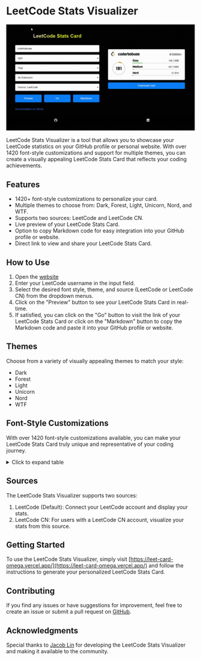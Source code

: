 # LeetCode Stats Visualizer

![Image](demo.gif)

LeetCode Stats Visualizer is a tool that allows you to showcase your LeetCode statistics on your GitHub profile or personal website. With over 1420 font-style customizations and support for multiple themes, you can create a visually appealing LeetCode Stats Card that reflects your coding achievements.

## Features

- 1420+ font-style customizations to personalize your card.
- Multiple themes to choose from: Dark, Forest, Light, Unicorn, Nord, and WTF.
- Supports two sources: LeetCode and LeetCode CN.
- Live preview of your LeetCode Stats Card.
- Option to copy Markdown code for easy integration into your GitHub profile or website.
- Direct link to view and share your LeetCode Stats Card.

## How to Use

1. Open the [website](https://leet-card-omega.vercel.app/)
2. Enter your LeetCode username in the input field.
3. Select the desired font style, theme, and source (LeetCode or LeetCode CN) from the dropdown menus.
4. Click on the "Preview" button to see your LeetCode Stats Card in real-time.
5. If satisfied, you can click on the "Go" button to visit the link of your LeetCode Stats Card or click on the "Markdown" button to copy the Markdown code and paste it into your GitHub profile or website.

## Themes

Choose from a variety of visually appealing themes to match your style:

- Dark
- Forest
- Light
- Unicorn
- Nord
- WTF

## Font-Style Customizations

With over 1420 font-style customizations available, you can make your LeetCode Stats Card truly unique and representative of your coding journey.

<details>
  <summary>Click to expand table</summary>

<table>
  <tr>
    <td>ABeeZee</td>
    <td>Hanalei</td>
    <td>Noto Sans Wancho</td>
  </tr>
  <tr>
    <td>Abel</td>
    <td>Hanalei Fill</td>
    <td>Noto Sans Warang Citi</td>
  </tr>
  <tr>
    <td>Abhaya Libre</td>
    <td>Handlee</td>
    <td>Noto Sans Yi</td>
  </tr>
  <tr>
    <td>Abril Fatface</td>
    <td>Hanuman</td>
    <td>Noto Sans Zanabazar Square</td>
  </tr>
  <tr>
    <td>Aclonica</td>
    <td>Happy Monkey</td>
    <td>Noto Serif</td>
  </tr>
  <tr>
    <td>Acme</td>
    <td>Harmattan</td>
    <td>Noto Serif Ahom</td>
  </tr>
  <tr>
    <td>Actor</td>
    <td>Headland One</td>
    <td>Noto Serif Armenian</td>
  </tr>
  <tr>
    <td>Adamina</td>
    <td>Heebo</td>
    <td>Noto Serif Balinese</td>
  </tr>
  <tr>
    <td>Advent Pro</td>
    <td>Henny Penny</td>
    <td>Noto Serif Bengali</td>
  </tr>
  <tr>
    <td>Aguafina Script</td>
    <td>Hepta Slab</td>
    <td>Noto Serif Devanagari</td>
  </tr>
  <tr>
    <td>Akaya Kanadaka</td>
    <td>Herr Von Muellerhoff</td>
    <td>Noto Serif Display</td>
  </tr>
  <tr>
    <td>Akaya Telivigala</td>
    <td>Hi Melody</td>
    <td>Noto Serif Dogra</td>
  </tr>
  <tr>
    <td>Akronim</td>
    <td>Hina Mincho</td>
    <td>Noto Serif Ethiopic</td>
  </tr>
  <tr>
    <td>Akshar</td>
    <td>Hind</td>
    <td>Noto Serif Georgian</td>
  </tr>
  <tr>
    <td>Aladin</td>
    <td>Hind Guntur</td>
    <td>Noto Serif Grantha</td>
  </tr>
  <tr>
    <td>Alata</td>
    <td>Hind Madurai</td>
    <td>Noto Serif Gujarati</td>
  </tr>
  <tr>
    <td>Alatsi</td>
    <td>Hind Siliguri</td>
    <td>Noto Serif Gurmukhi</td>
  </tr>
  <tr>
    <td>Aldrich</td>
    <td>Hind Vadodara</td>
    <td>Noto Serif Hebrew</td>
  </tr>
  <tr>
    <td>Alef</td>
    <td>Holtwood One SC</td>
    <td>Noto Serif JP</td>
  </tr>
  <tr>
    <td>Alegreya</td>
    <td>Homemade Apple</td>
    <td>Noto Serif KR</td>
  </tr>
  <tr>
    <td>Alegreya SC</td>
    <td>Homenaje</td>
    <td>Noto Serif Kannada</td>
  </tr>
  <tr>
    <td>Alegreya Sans</td>
    <td>Hubballi</td>
    <td>Noto Serif Khmer</td>
  </tr>
  <tr>
    <td>Alegreya Sans SC</td>
    <td>Hurricane</td>
    <td>Noto Serif Lao</td>
  </tr>
  <tr>
    <td>Aleo</td>
    <td>IBM Plex Mono</td>
    <td>Noto Serif Malayalam</td>
  </tr>
  <tr>
    <td>Alex Brush</td>
    <td>IBM Plex Sans</td>
    <td>Noto Serif Myanmar</td>
  </tr>
  <tr>
    <td>Alfa Slab One</td>
    <td>IBM Plex Sans Arabic</td>
    <td>Noto Serif Nyiakeng Puachue Hmong</td>
  </tr>
  <tr>
    <td>Alice</td>
    <td>IBM Plex Sans Condensed</td>
    <td>Noto Serif SC</td>
  </tr>
  <tr>
    <td>Alike</td>
    <td>IBM Plex Sans Devanagari</td>
    <td>Noto Serif Sinhala</td>
  </tr>
  <tr>
    <td>Alike Angular</td>
    <td>IBM Plex Sans Hebrew</td>
    <td>Noto Serif TC</td>
  </tr>
  <tr>
    <td>Allan</td>
    <td>IBM Plex Sans KR</td>
    <td>Noto Serif Tamil</td>
  </tr>
  <tr>
    <td>Allerta</td>
    <td>IBM Plex Sans Thai</td>
    <td>Noto Serif Tangut</td>
  </tr>
  <tr>
    <td>Allerta Stencil</td>
    <td>IBM Plex Sans Thai Looped</td>
    <td>Noto Serif Telugu</td>
  </tr>
  <tr>
    <td>Allison</td>
    <td>IBM Plex Serif</td>
    <td>Noto Serif Thai</td>
  </tr>
  <tr>
    <td>Allura</td>
    <td>IM Fell DW Pica</td>
    <td>Noto Serif Tibetan</td>
  </tr>
  <tr>
    <td>Almarai</td>
    <td>IM Fell DW Pica SC</td>
    <td>Noto Serif Yezidi</td>
  </tr>
  <tr>
    <td>Almendra</td>
    <td>IM Fell Double Pica</td>
    <td>Noto Traditional Nushu</td>
  </tr>
  <tr>
    <td>Almendra Display</td>
    <td>IM Fell Double Pica SC</td>
    <td>Nova Cut</td>
  </tr>
  <tr>
    <td>Almendra SC</td>
    <td>IM Fell English</td>
    <td>Nova Flat</td>
  </tr>
  <tr>
    <td>Alumni Sans</td>
    <td>IM Fell English SC</td>
    <td>Nova Mono</td>
  </tr>
  <tr>
    <td>Alumni Sans Inline One</td>
    <td>IM Fell French Canon</td>
    <td>Nova Oval</td>
  </tr>
  <tr>
    <td>Amarante</td>
    <td>IM Fell French Canon SC</td>
    <td>Nova Round</td>
  </tr>
  <tr>
    <td>Amaranth</td>
    <td>IM Fell Great Primer</td>
    <td>Nova Script</td>
  </tr>
  <tr>
    <td>Amatic SC</td>
    <td>IM Fell Great Primer SC</td>
    <td>Nova Slim</td>
  </tr>
  <tr>
    <td>Amethysta</td>
    <td>Ibarra Real Nova</td>
    <td>Nova Square</td>
  </tr>
  <tr>
    <td>Amiko</td>
    <td>Iceberg</td>
    <td>Numans</td>
  </tr>
  <tr>
    <td>Amiri</td>
    <td>Iceland</td>
    <td>Nunito</td>
  </tr>
  <tr>
    <td>Amita</td>
    <td>Imbue</td>
    <td>Nunito Sans</td>
  </tr>
  <tr>
    <td>Anaheim</td>
    <td>Imperial Script</td>
    <td>Odibee Sans</td>
  </tr>
  <tr>
    <td>Andada Pro</td>
    <td>Imprima</td>
    <td>Odor Mean Chey</td>
  </tr>
  <tr>
    <td>Andika</td>
    <td>Inconsolata</td>
    <td>Offside</td>
  </tr>
  <tr>
    <td>Andika New Basic</td>
    <td>Inder</td>
    <td>Oi</td>
  </tr>
  <tr>
    <td>Anek Bangla</td>
    <td>Indie Flower</td>
    <td>Old Standard TT</td>
  </tr>
  <tr>
    <td>Anek Devanagari</td>
    <td>Ingrid Darling</td>
    <td>Oldenburg</td>
  </tr>
  <tr>
    <td>Anek Gujarati</td>
    <td>Inika</td>
    <td>Ole</td>
  </tr>
  <tr>
    <td>Anek Gurmukhi</td>
    <td>Inknut Antiqua</td>
    <td>Oleo Script</td>
  </tr>
  <tr>
    <td>Anek Kannada</td>
    <td>Inria Sans</td>
    <td>Oleo Script Swash Caps</td>
  </tr>
  <tr>
    <td>Anek Latin</td>
    <td>Inria Serif</td>
    <td>Oooh Baby</td>
  </tr>
  <tr>
    <td>Anek Malayalam</td>
    <td>Inspiration</td>
    <td>Open Sans</td>
  </tr>
  <tr>
    <td>Anek Odia</td>
    <td>Inter</td>
    <td>Oranienbaum</td>
  </tr>
  <tr>
    <td>Anek Tamil</td>
    <td>Irish Grover</td>
    <td>Orbitron</td>
  </tr>
  <tr>
    <td>Anek Telugu</td>
    <td>Island Moments</td>
    <td>Oregano</td>
  </tr>
  <tr>
    <td>Angkor</td>
    <td>Istok Web</td>
    <td>Orelega One</td>
  </tr>
  <tr>
    <td>Annie Use Your Telescope</td>
    <td>Italiana</td>
    <td>Orienta</td>
  </tr>
  <tr>
    <td>Anonymous Pro</td>
    <td>Italianno</td>
    <td>Original Surfer</td>
  </tr>
  <tr>
    <td>Antic</td>
    <td>Itim</td>
    <td>Oswald</td>
  </tr>
  <tr>
    <td>Antic Didone</td>
    <td>Jacques Francois</td>
    <td>Otomanopee One</td>
  </tr>
  <tr>
    <td>Antic Slab</td>
    <td>Jacques Francois Shadow</td>
    <td>Outfit</td>
  </tr>
  <tr>
    <td>Anton</td>
    <td>Jaldi</td>
    <td>Over the Rainbow</td>
  </tr>
  <tr>
    <td>Antonio</td>
    <td>JetBrains Mono</td>
    <td>Overlock</td>
  </tr>
  <tr>
    <td>Anybody</td>
    <td>Jim Nightshade</td>
    <td>Overlock SC</td>
  </tr>
  <tr>
    <td>Arapey</td>
    <td>Jockey One</td>
    <td>Overpass</td>
  </tr>
  <tr>
    <td>Arbutus</td>
    <td>Jolly Lodger</td>
    <td>Overpass Mono</td>
  </tr>
  <tr>
    <td>Arbutus Slab</td>
    <td>Jomhuria</td>
    <td>Ovo</td>
  </tr>
  <tr>
    <td>Architects Daughter</td>
    <td>Jomolhari</td>
    <td>Oxanium</td>
  </tr>
  <tr>
    <td>Archivo</td>
    <td>Josefin Sans</td>
    <td>Oxygen</td>
  </tr>
  <tr>
    <td>Archivo Black</td>
    <td>Josefin Slab</td>
    <td>Oxygen Mono</td>
  </tr>
  <tr>
    <td>Archivo Narrow</td>
    <td>Jost</td>
    <td>PT Mono</td>
  </tr>
  <tr>
    <td>Are You Serious</td>
    <td>Joti One</td>
    <td>PT Sans</td>
  </tr>
  <tr>
    <td>Aref Ruqaa</td>
    <td>Jua</td>
    <td>PT Sans Caption</td>
  </tr>
  <tr>
    <td>Arima Madurai</td>
    <td>Judson</td>
    <td>PT Sans Narrow</td>
  </tr>
  <tr>
    <td>Arimo</td>
    <td>Julee</td>
    <td>PT Serif</td>
  </tr>
  <tr>
    <td>Arizonia</td>
    <td>Julius Sans One</td>
    <td>PT Serif Caption</td>
  </tr>
  <tr>
    <td>Armata</td>
    <td>Junge</td>
    <td>Pacifico</td>
  </tr>
  <tr>
    <td>Arsenal</td>
    <td>Jura</td>
    <td>Padauk</td>
  </tr>
  <tr>
    <td>Artifika</td>
    <td>Just Another Hand</td>
    <td>Palanquin</td>
  </tr>
  <tr>
    <td>Arvo</td>
    <td>Just Me Again Down Here</td>
    <td>Palanquin Dark</td>
  </tr>
  <tr>
    <td>Arya</td>
    <td>K2D</td>
    <td>Palette Mosaic</td>
  </tr>
  <tr>
    <td>Asap</td>
    <td>Kadwa</td>
    <td>Pangolin</td>
  </tr>
  <tr>
    <td>Asap Condensed</td>
    <td>Kaisei Decol</td>
    <td>Paprika</td>
  </tr>
  <tr>
    <td>Asar</td>
    <td>Kaisei HarunoUmi</td>
    <td>Parisienne</td>
  </tr>
  <tr>
    <td>Asset</td>
    <td>Kaisei Opti</td>
    <td>Passero One</td>
  </tr>
  <tr>
    <td>Assistant</td>
    <td>Kaisei Tokumin</td>
    <td>Passion One</td>
  </tr>
  <tr>
    <td>Astloch</td>
    <td>Kalam</td>
    <td>Passions Conflict</td>
  </tr>
  <tr>
    <td>Asul</td>
    <td>Kameron</td>
    <td>Pathway Gothic One</td>
  </tr>
  <tr>
    <td>Athiti</td>
    <td>Kanit</td>
    <td>Patrick Hand</td>
  </tr>
  <tr>
    <td>Atkinson Hyperlegible</td>
    <td>Kantumruy</td>
    <td>Patrick Hand SC</td>
  </tr>
  <tr>
    <td>Atma</td>
    <td>Karantina</td>
    <td>Pattaya</td>
  </tr>
  <tr>
    <td>Atomic Age</td>
    <td>Karla</td>
    <td>Patua One</td>
  </tr>
  <tr>
    <td>Aubrey</td>
    <td>Karma</td>
    <td>Pavanam</td>
  </tr>
  <tr>
    <td>Audiowide</td>
    <td>Katibeh</td>
    <td>Paytone One</td>
  </tr>
  <tr>
    <td>Autour One</td>
    <td>Kaushan Script</td>
    <td>Peddana</td>
  </tr>
  <tr>
    <td>Average</td>
    <td>Kavivanar</td>
    <td>Peralta</td>
  </tr>
  <tr>
    <td>Average Sans</td>
    <td>Kavoon</td>
    <td>Permanent Marker</td>
  </tr>
  <tr>
    <td>Averia Gruesa Libre</td>
    <td>Kdam Thmor</td>
    <td>Petemoss</td>
  </tr>
  <tr>
    <td>Averia Libre</td>
    <td>Keania One</td>
    <td>Petit Formal Script</td>
  </tr>
  <tr>
    <td>Averia Sans Libre</td>
    <td>Kelly Slab</td>
    <td>Petrona</td>
  </tr>
  <tr>
    <td>Averia Serif Libre</td>
    <td>Kenia</td>
    <td>Philosopher</td>
  </tr>
  <tr>
    <td>Azeret Mono</td>
    <td>Khand</td>
    <td>Piazzolla</td>
  </tr>
  <tr>
    <td>B612</td>
    <td>Khmer</td>
    <td>Piedra</td>
  </tr>
  <tr>
    <td>B612 Mono</td>
    <td>Khula</td>
    <td>Pinyon Script</td>
  </tr>
  <tr>
    <td>BIZ UDGothic</td>
    <td>Kings</td>
    <td>Pirata One</td>
  </tr>
  <tr>
    <td>BIZ UDMincho</td>
    <td>Kirang Haerang</td>
    <td>Plaster</td>
  </tr>
  <tr>
    <td>BIZ UDPGothic</td>
    <td>Kite One</td>
    <td>Play</td>
  </tr>
  <tr>
    <td>BIZ UDPMincho</td>
    <td>Kiwi Maru</td>
    <td>Playball</td>
  </tr>
  <tr>
    <td>Babylonica</td>
    <td>Klee One</td>
    <td>Playfair Display</td>
  </tr>
  <tr>
    <td>Bad Script</td>
    <td>Knewave</td>
    <td>Playfair Display SC</td>
  </tr>
  <tr>
    <td>Bahiana</td>
    <td>KoHo</td>
    <td>Plus Jakarta Sans</td>
  </tr>
  <tr>
    <td>Bahianita</td>
    <td>Kodchasan</td>
    <td>Podkova</td>
  </tr>
  <tr>
    <td>Bai Jamjuree</td>
    <td>Koh Santepheap</td>
    <td>Poiret One</td>
  </tr>
  <tr>
    <td>Bakbak One</td>
    <td>Kolker Brush</td>
    <td>Poller One</td>
  </tr>
  <tr>
    <td>Ballet</td>
    <td>Kosugi</td>
    <td>Poly</td>
  </tr>
  <tr>
    <td>Baloo 2</td>
    <td>Kosugi Maru</td>
    <td>Pompiere</td>
  </tr>
  <tr>
    <td>Baloo Bhai 2</td>
    <td>Kotta One</td>
    <td>Pontano Sans</td>
  </tr>
  <tr>
    <td>Baloo Bhaijaan 2</td>
    <td>Koulen</td>
    <td>Poor Story</td>
  </tr>
  <tr>
    <td>Baloo Bhaina 2</td>
    <td>Kranky</td>
    <td>Poppins</td>
  </tr>
  <tr>
    <td>Baloo Chettan 2</td>
    <td>Kreon</td>
    <td>Port Lligat Sans</td>
  </tr>
  <tr>
    <td>Baloo Da 2</td>
    <td>Kristi</td>
    <td>Port Lligat Slab</td>
  </tr>
  <tr>
    <td>Baloo Paaji 2</td>
    <td>Krona One</td>
    <td>Potta One</td>
  </tr>
  <tr>
    <td>Baloo Tamma 2</td>
    <td>Krub</td>
    <td>Pragati Narrow</td>
  </tr>
  <tr>
    <td>Baloo Tammudu 2</td>
    <td>Kufam</td>
    <td>Praise</td>
  </tr>
  <tr>
    <td>Baloo Thambi 2</td>
    <td>Kulim Park</td>
    <td>Prata</td>
  </tr>
  <tr>
    <td>Balsamiq Sans</td>
    <td>Kumar One</td>
    <td>Preahvihear</td>
  </tr>
  <tr>
    <td>Balthazar</td>
    <td>Kumar One Outline</td>
    <td>Press Start 2P</td>
  </tr>
  <tr>
    <td>Bangers</td>
    <td>Kumbh Sans</td>
    <td>Pridi</td>
  </tr>
  <tr>
    <td>Barlow</td>
    <td>Kurale</td>
    <td>Princess Sofia</td>
  </tr>
  <tr>
    <td>Barlow Condensed</td>
    <td>La Belle Aurore</td>
    <td>Prociono</td>
  </tr>
  <tr>
    <td>Barlow Semi Condensed</td>
    <td>Lacquer</td>
    <td>Prompt</td>
  </tr>
  <tr>
    <td>Barriecito</td>
    <td>Laila</td>
    <td>Prosto One</td>
  </tr>
  <tr>
    <td>Barrio</td>
    <td>Lakki Reddy</td>
    <td>Proza Libre</td>
  </tr>
  <tr>
    <td>Basic</td>
    <td>Lalezar</td>
    <td>Public Sans</td>
  </tr>
  <tr>
    <td>Baskervville</td>
    <td>Lancelot</td>
    <td>Puppies Play</td>
  </tr>
  <tr>
    <td>Battambang</td>
    <td>Langar</td>
    <td>Puritan</td>
  </tr>
  <tr>
    <td>Baumans</td>
    <td>Lateef</td>
    <td>Purple Purse</td>
  </tr>
  <tr>
    <td>Bayon</td>
    <td>Lato</td>
    <td>Qahiri</td>
  </tr>
  <tr>
    <td>Be Vietnam Pro</td>
    <td>Lavishly Yours</td>
    <td>Quando</td>
  </tr>
  <tr>
    <td>Beau Rivage</td>
    <td>League Gothic</td>
    <td>Quantico</td>
  </tr>
  <tr>
    <td>Bebas Neue</td>
    <td>League Script</td>
    <td>Quattrocento</td>
  </tr>
  <tr>
    <td>Belgrano</td>
    <td>League Spartan</td>
    <td>Quattrocento Sans</td>
  </tr>
  <tr>
    <td>Bellefair</td>
    <td>Leckerli One</td>
    <td>Questrial</td>
  </tr>
  <tr>
    <td>Belleza</td>
    <td>Ledger</td>
    <td>Quicksand</td>
  </tr>
  <tr>
    <td>Bellota</td>
    <td>Lekton</td>
    <td>Quintessential</td>
  </tr>
  <tr>
    <td>Bellota Text</td>
    <td>Lemon</td>
    <td>Qwigley</td>
  </tr>
  <tr>
    <td>BenchNine</td>
    <td>Lemonada</td>
    <td>Qwitcher Grypen</td>
  </tr>
  <tr>
    <td>Benne</td>
    <td>Lexend</td>
    <td>Racing Sans One</td>
  </tr>
  <tr>
    <td>Bentham</td>
    <td>Lexend Deca</td>
    <td>Radio Canada</td>
  </tr>
  <tr>
    <td>Berkshire Swash</td>
    <td>Lexend Exa</td>
    <td>Radley</td>
  </tr>
  <tr>
    <td>Besley</td>
    <td>Lexend Giga</td>
    <td>Rajdhani</td>
  </tr>
  <tr>
    <td>Beth Ellen</td>
    <td>Lexend Mega</td>
    <td>Rakkas</td>
  </tr>
  <tr>
    <td>Bevan</td>
    <td>Lexend Peta</td>
    <td>Raleway</td>
  </tr>
  <tr>
    <td>BhuTuka Expanded One</td>
    <td>Lexend Tera</td>
    <td>Raleway Dots</td>
  </tr>
  <tr>
    <td>Big Shoulders Display</td>
    <td>Lexend Zetta</td>
    <td>Ramabhadra</td>
  </tr>
  <tr>
    <td>Big Shoulders Inline Display</td>
    <td>Libre Barcode 128</td>
    <td>Ramaraja</td>
  </tr>
  <tr>
    <td>Big Shoulders Inline Text</td>
    <td>Libre Barcode 128 Text</td>
    <td>Rambla</td>
  </tr>
  <tr>
    <td>Big Shoulders Stencil Display</td>
    <td>Libre Barcode 39</td>
    <td>Rammetto One</td>
  </tr>
  <tr>
    <td>Big Shoulders Stencil Text</td>
    <td>Libre Barcode 39 Extended</td>
    <td>Rampart One</td>
  </tr>
  <tr>
    <td>Big Shoulders Text</td>
    <td>Libre Barcode 39 Extended Text</td>
    <td>Ranchers</td>
  </tr>
  <tr>
    <td>Bigelow Rules</td>
    <td>Libre Barcode 39 Text</td>
    <td>Rancho</td>
  </tr>
  <tr>
    <td>Bigshot One</td>
    <td>Libre Barcode EAN13 Text</td>
    <td>Ranga</td>
  </tr>
  <tr>
    <td>Bilbo</td>
    <td>Libre Baskerville</td>
    <td>Rasa</td>
  </tr>
  <tr>
    <td>Bilbo Swash Caps</td>
    <td>Libre Bodoni</td>
    <td>Rationale</td>
  </tr>
  <tr>
    <td>BioRhyme</td>
    <td>Libre Caslon Display</td>
    <td>Ravi Prakash</td>
  </tr>
  <tr>
    <td>BioRhyme Expanded</td>
    <td>Libre Caslon Text</td>
    <td>Readex Pro</td>
  </tr>
  <tr>
    <td>Birthstone</td>
    <td>Libre Franklin</td>
    <td>Recursive</td>
  </tr>
  <tr>
    <td>Birthstone Bounce</td>
    <td>Licorice</td>
    <td>Red Hat Display</td>
  </tr>
  <tr>
    <td>Biryani</td>
    <td>Life Savers</td>
    <td>Red Hat Mono</td>
  </tr>
  <tr>
    <td>Bitter</td>
    <td>Lilita One</td>
    <td>Red Hat Text</td>
  </tr>
  <tr>
    <td>Black And White Picture</td>
    <td>Lily Script One</td>
    <td>Red Rose</td>
  </tr>
  <tr>
    <td>Black Han Sans</td>
    <td>Limelight</td>
    <td>Redacted</td>
  </tr>
  <tr>
    <td>Black Ops One</td>
    <td>Linden Hill</td>
    <td>Redacted Script</td>
  </tr>
  <tr>
    <td>Blaka</td>
    <td>Literata</td>
    <td>Redressed</td>
  </tr>
  <tr>
    <td>Blaka Hollow</td>
    <td>Liu Jian Mao Cao</td>
    <td>Reem Kufi</td>
  </tr>
  <tr>
    <td>Blinker</td>
    <td>Livvic</td>
    <td>Reenie Beanie</td>
  </tr>
  <tr>
    <td>Bodoni Moda</td>
    <td>Lobster</td>
    <td>Reggae One</td>
  </tr>
  <tr>
    <td>Bokor</td>
    <td>Lobster Two</td>
    <td>Revalia</td>
  </tr>
  <tr>
    <td>Bona Nova</td>
    <td>Londrina Outline</td>
    <td>Rhodium Libre</td>
  </tr>
  <tr>
    <td>Bonbon</td>
    <td>Londrina Shadow</td>
    <td>Ribeye</td>
  </tr>
  <tr>
    <td>Bonheur Royale</td>
    <td>Londrina Sketch</td>
    <td>Ribeye Marrow</td>
  </tr>
  <tr>
    <td>Boogaloo</td>
    <td>Londrina Solid</td>
    <td>Righteous</td>
  </tr>
  <tr>
    <td>Bowlby One</td>
    <td>Long Cang</td>
    <td>Risque</td>
  </tr>
  <tr>
    <td>Bowlby One SC</td>
    <td>Lora</td>
    <td>Road Rage</td>
  </tr>
  <tr>
    <td>Brawler</td>
    <td>Love Light</td>
    <td>Roboto</td>
  </tr>
  <tr>
    <td>Bree Serif</td>
    <td>Love Ya Like A Sister</td>
    <td>Roboto Condensed</td>
  </tr>
  <tr>
    <td>Brygada 1918</td>
    <td>Loved by the King</td>
    <td>Roboto Flex</td>
  </tr>
  <tr>
    <td>Bubblegum Sans</td>
    <td>Lovers Quarrel</td>
    <td>Roboto Mono</td>
  </tr>
  <tr>
    <td>Bubbler One</td>
    <td>Luckiest Guy</td>
    <td>Roboto Serif</td>
  </tr>
  <tr>
    <td>Buda</td>
    <td>Lusitana</td>
    <td>Roboto Slab</td>
  </tr>
  <tr>
    <td>Buenard</td>
    <td>Lustria</td>
    <td>Rochester</td>
  </tr>
  <tr>
    <td>Bungee</td>
    <td>Luxurious Roman</td>
    <td>Rock 3D</td>
  </tr>
  <tr>
    <td>Bungee Hairline</td>
    <td>Luxurious Script</td>
    <td>Rock Salt</td>
  </tr>
  <tr>
    <td>Bungee Inline</td>
    <td>M PLUS 1</td>
    <td>RocknRoll One</td>
  </tr>
  <tr>
    <td>Bungee Outline</td>
    <td>M PLUS 1 Code</td>
    <td>Rokkitt</td>
  </tr>
  <tr>
    <td>Bungee Shade</td>
    <td>M PLUS 1p</td>
    <td>Romanesco</td>
  </tr>
  <tr>
    <td>Butcherman</td>
    <td>M PLUS 2</td>
    <td>Ropa Sans</td>
  </tr>
  <tr>
    <td>Butterfly Kids</td>
    <td>M PLUS Code Latin</td>
    <td>Rosario</td>
  </tr>
  <tr>
    <td>Cabin</td>
    <td>M PLUS Rounded 1c</td>
    <td>Rosarivo</td>
  </tr>
  <tr>
    <td>Cabin Condensed</td>
    <td>Ma Shan Zheng</td>
    <td>Rouge Script</td>
  </tr>
  <tr>
    <td>Cabin Sketch</td>
    <td>Macondo</td>
    <td>Rowdies</td>
  </tr>
  <tr>
    <td>Caesar Dressing</td>
    <td>Macondo Swash Caps</td>
    <td>Rozha One</td>
  </tr>
  <tr>
    <td>Cagliostro</td>
    <td>Mada</td>
    <td>Rubik</td>
  </tr>
  <tr>
    <td>Cairo</td>
    <td>Magra</td>
    <td>Rubik Beastly</td>
  </tr>
  <tr>
    <td>Caladea</td>
    <td>Maiden Orange</td>
    <td>Rubik Bubbles</td>
  </tr>
  <tr>
    <td>Calistoga</td>
    <td>Maitree</td>
    <td>Rubik Glitch</td>
  </tr>
  <tr>
    <td>Calligraffitti</td>
    <td>Major Mono Display</td>
    <td>Rubik Microbe</td>
  </tr>
  <tr>
    <td>Cambay</td>
    <td>Mako</td>
    <td>Rubik Mono One</td>
  </tr>
  <tr>
    <td>Cambo</td>
    <td>Mali</td>
    <td>Rubik Moonrocks</td>
  </tr>
  <tr>
    <td>Candal</td>
    <td>Mallanna</td>
    <td>Rubik Puddles</td>
  </tr>
  <tr>
    <td>Cantarell</td>
    <td>Mandali</td>
    <td>Rubik Wet Paint</td>
  </tr>
  <tr>
    <td>Cantata One</td>
    <td>Manjari</td>
    <td>Ruda</td>
  </tr>
  <tr>
    <td>Cantora One</td>
    <td>Manrope</td>
    <td>Rufina</td>
  </tr>
  <tr>
    <td>Capriola</td>
    <td>Mansalva</td>
    <td>Ruge Boogie</td>
  </tr>
  <tr>
    <td>Caramel</td>
    <td>Manuale</td>
    <td>Ruluko</td>
  </tr>
  <tr>
    <td>Carattere</td>
    <td>Marcellus</td>
    <td>Rum Raisin</td>
  </tr>
  <tr>
    <td>Cardo</td>
    <td>Marcellus SC</td>
    <td>Ruslan Display</td>
  </tr>
  <tr>
    <td>Carme</td>
    <td>Marck Script</td>
    <td>Russo One</td>
  </tr>
  <tr>
    <td>Carrois Gothic</td>
    <td>Margarine</td>
    <td>Ruthie</td>
  </tr>
  <tr>
    <td>Carrois Gothic SC</td>
    <td>Markazi Text</td>
    <td>Rye</td>
  </tr>
  <tr>
    <td>Carter One</td>
    <td>Marko One</td>
    <td>STIX Two Text</td>
  </tr>
  <tr>
    <td>Castoro</td>
    <td>Marmelad</td>
    <td>Sacramento</td>
  </tr>
  <tr>
    <td>Catamaran</td>
    <td>Martel</td>
    <td>Sahitya</td>
  </tr>
  <tr>
    <td>Caudex</td>
    <td>Martel Sans</td>
    <td>Sail</td>
  </tr>
  <tr>
    <td>Caveat</td>
    <td>Marvel</td>
    <td>Saira</td>
  </tr>
  <tr>
    <td>Caveat Brush</td>
    <td>Mate</td>
    <td>Saira Condensed</td>
  </tr>
  <tr>
    <td>Cedarville Cursive</td>
    <td>Mate SC</td>
    <td>Saira Extra Condensed</td>
  </tr>
  <tr>
    <td>Ceviche One</td>
    <td>Maven Pro</td>
    <td>Saira Semi Condensed</td>
  </tr>
  <tr>
    <td>Chakra Petch</td>
    <td>McLaren</td>
    <td>Saira Stencil One</td>
  </tr>
  <tr>
    <td>Changa</td>
    <td>Mea Culpa</td>
    <td>Salsa</td>
  </tr>
  <tr>
    <td>Changa One</td>
    <td>Meddon</td>
    <td>Sanchez</td>
  </tr>
  <tr>
    <td>Chango</td>
    <td>MedievalSharp</td>
    <td>Sancreek</td>
  </tr>
  <tr>
    <td>Charm</td>
    <td>Medula One</td>
    <td>Sansita</td>
  </tr>
  <tr>
    <td>Charmonman</td>
    <td>Meera Inimai</td>
    <td>Sansita Swashed</td>
  </tr>
  <tr>
    <td>Chathura</td>
    <td>Megrim</td>
    <td>Sarabun</td>
  </tr>
  <tr>
    <td>Chau Philomene One</td>
    <td>Meie Script</td>
    <td>Sarala</td>
  </tr>
  <tr>
    <td>Chela One</td>
    <td>Meow Script</td>
    <td>Sarina</td>
  </tr>
  <tr>
    <td>Chelsea Market</td>
    <td>Merienda</td>
    <td>Sarpanch</td>
  </tr>
  <tr>
    <td>Chenla</td>
    <td>Merienda One</td>
    <td>Sassy Frass</td>
  </tr>
  <tr>
    <td>Cherish</td>
    <td>Merriweather</td>
    <td>Satisfy</td>
  </tr>
  <tr>
    <td>Cherry Cream Soda</td>
    <td>Merriweather Sans</td>
    <td>Sawarabi Gothic</td>
  </tr>
  <tr>
    <td>Cherry Swash</td>
    <td>Metal</td>
    <td>Sawarabi Mincho</td>
  </tr>
  <tr>
    <td>Chewy</td>
    <td>Metal Mania</td>
    <td>Scada</td>
  </tr>
  <tr>
    <td>Chicle</td>
    <td>Metamorphous</td>
    <td>Scheherazade New</td>
  </tr>
  <tr>
    <td>Chilanka</td>
    <td>Metrophobic</td>
    <td>Schoolbell</td>
  </tr>
  <tr>
    <td>Chivo</td>
    <td>Michroma</td>
    <td>Scope One</td>
  </tr>
  <tr>
    <td>Chonburi</td>
    <td>Milonga</td>
    <td>Seaweed Script</td>
  </tr>
  <tr>
    <td>Cinzel</td>
    <td>Miltonian</td>
    <td>Secular One</td>
  </tr>
  <tr>
    <td>Cinzel Decorative</td>
    <td>Miltonian Tattoo</td>
    <td>Sedgwick Ave</td>
  </tr>
  <tr>
    <td>Clicker Script</td>
    <td>Mina</td>
    <td>Sedgwick Ave Display</td>
  </tr>
  <tr>
    <td>Coda</td>
    <td>Miniver</td>
    <td>Sen</td>
  </tr>
  <tr>
    <td>Coda Caption</td>
    <td>Miriam Libre</td>
    <td>Send Flowers</td>
  </tr>
  <tr>
    <td>Codystar</td>
    <td>Mirza</td>
    <td>Sevillana</td>
  </tr>
  <tr>
    <td>Coiny</td>
    <td>Miss Fajardose</td>
    <td>Seymour One</td>
  </tr>
  <tr>
    <td>Combo</td>
    <td>Mitr</td>
    <td>Shadows Into Light</td>
  </tr>
  <tr>
    <td>Comfortaa</td>
    <td>Mochiy Pop One</td>
    <td>Shadows Into Light Two</td>
  </tr>
  <tr>
    <td>Comforter</td>
    <td>Mochiy Pop P One</td>
    <td>Shalimar</td>
  </tr>
  <tr>
    <td>Comforter Brush</td>
    <td>Modak</td>
    <td>Shanti</td>
  </tr>
  <tr>
    <td>Comic Neue</td>
    <td>Modern Antiqua</td>
    <td>Share</td>
  </tr>
  <tr>
    <td>Coming Soon</td>
    <td>Mogra</td>
    <td>Share Tech</td>
  </tr>
  <tr>
    <td>Commissioner</td>
    <td>Mohave</td>
    <td>Share Tech Mono</td>
  </tr>
  <tr>
    <td>Concert One</td>
    <td>Molengo</td>
    <td>Shippori Antique</td>
  </tr>
  <tr>
    <td>Condiment</td>
    <td>Molle</td>
    <td>Shippori Antique B1</td>
  </tr>
  <tr>
    <td>Content</td>
    <td>Monda</td>
    <td>Shippori Mincho</td>
  </tr>
  <tr>
    <td>Contrail One</td>
    <td>Monofett</td>
    <td>Shippori Mincho B1</td>
  </tr>
  <tr>
    <td>Convergence</td>
    <td>Monoton</td>
    <td>Shizuru</td>
  </tr>
  <tr>
    <td>Cookie</td>
    <td>Monsieur La Doulaise</td>
    <td>Shojumaru</td>
  </tr>
  <tr>
    <td>Copse</td>
    <td>Montaga</td>
    <td>Short Stack</td>
  </tr>
  <tr>
    <td>Corben</td>
    <td>Montagu Slab</td>
    <td>Shrikhand</td>
  </tr>
  <tr>
    <td>Corinthia</td>
    <td>MonteCarlo</td>
    <td>Siemreap</td>
  </tr>
  <tr>
    <td>Cormorant</td>
    <td>Montez</td>
    <td>Sigmar One</td>
  </tr>
  <tr>
    <td>Cormorant Garamond</td>
    <td>Montserrat</td>
    <td>Signika</td>
  </tr>
  <tr>
    <td>Cormorant Infant</td>
    <td>Montserrat Alternates</td>
    <td>Signika Negative</td>
  </tr>
  <tr>
    <td>Cormorant SC</td>
    <td>Montserrat Subrayada</td>
    <td>Simonetta</td>
  </tr>
  <tr>
    <td>Cormorant Unicase</td>
    <td>Moo Lah Lah</td>
    <td>Single Day</td>
  </tr>
  <tr>
    <td>Cormorant Upright</td>
    <td>Moon Dance</td>
    <td>Sintony</td>
  </tr>
  <tr>
    <td>Courgette</td>
    <td>Moul</td>
    <td>Sirin Stencil</td>
  </tr>
  <tr>
    <td>Courier Prime</td>
    <td>Moulpali</td>
    <td>Six Caps</td>
  </tr>
  <tr>
    <td>Cousine</td>
    <td>Mountains of Christmas</td>
    <td>Skranji</td>
  </tr>
  <tr>
    <td>Coustard</td>
    <td>Mouse Memoirs</td>
    <td>Slabo 13px</td>
  </tr>
  <tr>
    <td>Covered By Your Grace</td>
    <td>Mr Bedfort</td>
    <td>Slabo 27px</td>
  </tr>
  <tr>
    <td>Crafty Girls</td>
    <td>Mr Dafoe</td>
    <td>Slackey</td>
  </tr>
  <tr>
    <td>Creepster</td>
    <td>Mr De Haviland</td>
    <td>Smokum</td>
  </tr>
  <tr>
    <td>Crete Round</td>
    <td>Mrs Saint Delafield</td>
    <td>Smooch</td>
  </tr>
  <tr>
    <td>Crimson Pro</td>
    <td>Mrs Sheppards</td>
    <td>Smooch Sans</td>
  </tr>
  <tr>
    <td>Crimson Text</td>
    <td>Ms Madi</td>
    <td>Smythe</td>
  </tr>
  <tr>
    <td>Croissant One</td>
    <td>Mukta</td>
    <td>Sniglet</td>
  </tr>
  <tr>
    <td>Crushed</td>
    <td>Mukta Mahee</td>
    <td>Snippet</td>
  </tr>
  <tr>
    <td>Cuprum</td>
    <td>Mukta Malar</td>
    <td>Snowburst One</td>
  </tr>
  <tr>
    <td>Cute Font</td>
    <td>Mukta Vaani</td>
    <td>Sofadi One</td>
  </tr>
  <tr>
    <td>Cutive</td>
    <td>Mulish</td>
    <td>Sofia</td>
  </tr>
  <tr>
    <td>Cutive Mono</td>
    <td>Murecho</td>
    <td>Solway</td>
  </tr>
  <tr>
    <td>DM Mono</td>
    <td>MuseoModerno</td>
    <td>Song Myung</td>
  </tr>
  <tr>
    <td>DM Sans</td>
    <td>My Soul</td>
    <td>Sonsie One</td>
  </tr>
  <tr>
    <td>DM Serif Display</td>
    <td>Mystery Quest</td>
    <td>Sora</td>
  </tr>
  <tr>
    <td>DM Serif Text</td>
    <td>NTR</td>
    <td>Sorts Mill Goudy</td>
  </tr>
  <tr>
    <td>Damion</td>
    <td>Nanum Brush Script</td>
    <td>Source Code Pro</td>
  </tr>
  <tr>
    <td>Dancing Script</td>
    <td>Nanum Gothic</td>
    <td>Source Sans 3</td>
  </tr>
  <tr>
    <td>Dangrek</td>
    <td>Nanum Gothic Coding</td>
    <td>Source Sans Pro</td>
  </tr>
  <tr>
    <td>Darker Grotesque</td>
    <td>Nanum Myeongjo</td>
    <td>Source Serif 4</td>
  </tr>
  <tr>
    <td>David Libre</td>
    <td>Nanum Pen Script</td>
    <td>Source Serif Pro</td>
  </tr>
  <tr>
    <td>Dawning of a New Day</td>
    <td>Neonderthaw</td>
    <td>Space Grotesk</td>
  </tr>
  <tr>
    <td>Days One</td>
    <td>Nerko One</td>
    <td>Space Mono</td>
  </tr>
  <tr>
    <td>Dekko</td>
    <td>Neucha</td>
    <td>Special Elite</td>
  </tr>
  <tr>
    <td>Dela Gothic One</td>
    <td>Neuton</td>
    <td>Spectral</td>
  </tr>
  <tr>
    <td>Delius</td>
    <td>New Rocker</td>
    <td>Spectral SC</td>
  </tr>
  <tr>
    <td>Delius Swash Caps</td>
    <td>New Tegomin</td>
    <td>Spicy Rice</td>
  </tr>
  <tr>
    <td>Delius Unicase</td>
    <td>News Cycle</td>
    <td>Spinnaker</td>
  </tr>
  <tr>
    <td>Della Respira</td>
    <td>Newsreader</td>
    <td>Spirax</td>
  </tr>
  <tr>
    <td>Denk One</td>
    <td>Niconne</td>
    <td>Spline Sans</td>
  </tr>
  <tr>
    <td>Devonshire</td>
    <td>Niramit</td>
    <td>Spline Sans Mono</td>
  </tr>
  <tr>
    <td>Dhurjati</td>
    <td>Nixie One</td>
    <td>Squada One</td>
  </tr>
  <tr>
    <td>Didact Gothic</td>
    <td>Nobile</td>
    <td>Square Peg</td>
  </tr>
  <tr>
    <td>Diplomata</td>
    <td>Nokora</td>
    <td>Sree Krushnadevaraya</td>
  </tr>
  <tr>
    <td>Diplomata SC</td>
    <td>Norican</td>
    <td>Sriracha</td>
  </tr>
  <tr>
    <td>Do Hyeon</td>
    <td>Nosifer</td>
    <td>Srisakdi</td>
  </tr>
  <tr>
    <td>Dokdo</td>
    <td>Notable</td>
    <td>Staatliches</td>
  </tr>
  <tr>
    <td>Domine</td>
    <td>Nothing You Could Do</td>
    <td>Stalemate</td>
  </tr>
  <tr>
    <td>Donegal One</td>
    <td>Noticia Text</td>
    <td>Stalinist One</td>
  </tr>
  <tr>
    <td>Dongle</td>
    <td>Noto Emoji</td>
    <td>Stardos Stencil</td>
  </tr>
  <tr>
    <td>Doppio One</td>
    <td>Noto Kufi Arabic</td>
    <td>Stick</td>
  </tr>
  <tr>
    <td>Dorsa</td>
    <td>Noto Music</td>
    <td>Stick No Bills</td>
  </tr>
  <tr>
    <td>Dosis</td>
    <td>Noto Naskh Arabic</td>
    <td>Stint Ultra Condensed</td>
  </tr>
  <tr>
    <td>DotGothic16</td>
    <td>Noto Nastaliq Urdu</td>
    <td>Stint Ultra Expanded</td>
  </tr>
  <tr>
    <td>Dr Sugiyama</td>
    <td>Noto Rashi Hebrew</td>
    <td>Stoke</td>
  </tr>
  <tr>
    <td>Duru Sans</td>
    <td>Noto Sans</td>
    <td>Strait</td>
  </tr>
  <tr>
    <td>Dynalight</td>
    <td>Noto Sans Adlam</td>
    <td>Style Script</td>
  </tr>
  <tr>
    <td>EB Garamond</td>
    <td>Noto Sans Adlam Unjoined</td>
    <td>Stylish</td>
  </tr>
  <tr>
    <td>Eagle Lake</td>
    <td>Noto Sans Anatolian Hieroglyphs</td>
    <td>Sue Ellen Francisco</td>
  </tr>
  <tr>
    <td>East Sea Dokdo</td>
    <td>Noto Sans Arabic</td>
    <td>Suez One</td>
  </tr>
  <tr>
    <td>Eater</td>
    <td>Noto Sans Armenian</td>
    <td>Sulphur Point</td>
  </tr>
  <tr>
    <td>Economica</td>
    <td>Noto Sans Avestan</td>
    <td>Sumana</td>
  </tr>
  <tr>
    <td>Eczar</td>
    <td>Noto Sans Balinese</td>
    <td>Sunflower</td>
  </tr>
  <tr>
    <td>El Messiri</td>
    <td>Noto Sans Bamum</td>
    <td>Sunshiney</td>
  </tr>
  <tr>
    <td>Electrolize</td>
    <td>Noto Sans Bassa Vah</td>
    <td>Supermercado One</td>
  </tr>
  <tr>
    <td>Elsie</td>
    <td>Noto Sans Batak</td>
    <td>Sura</td>
  </tr>
  <tr>
    <td>Elsie Swash Caps</td>
    <td>Noto Sans Bengali</td>
    <td>Suranna</td>
  </tr>
  <tr>
    <td>Emblema One</td>
    <td>Noto Sans Bhaiksuki</td>
    <td>Suravaram</td>
  </tr>
  <tr>
    <td>Emilys Candy</td>
    <td>Noto Sans Brahmi</td>
    <td>Suwannaphum</td>
  </tr>
  <tr>
    <td>Encode Sans</td>
    <td>Noto Sans Buginese</td>
    <td>Swanky and Moo Moo</td>
  </tr>
  <tr>
    <td>Encode Sans Condensed</td>
    <td>Noto Sans Buhid</td>
    <td>Syncopate</td>
  </tr>
  <tr>
    <td>Encode Sans Expanded</td>
    <td>Noto Sans Canadian Aboriginal</td>
    <td>Syne</td>
  </tr>
  <tr>
    <td>Encode Sans SC</td>
    <td>Noto Sans Carian</td>
    <td>Syne Mono</td>
  </tr>
  <tr>
    <td>Encode Sans Semi Condensed</td>
    <td>Noto Sans Caucasian Albanian</td>
    <td>Syne Tactile</td>
  </tr>
  <tr>
    <td>Encode Sans Semi Expanded</td>
    <td>Noto Sans Chakma</td>
    <td>Tajawal</td>
  </tr>
  <tr>
    <td>Engagement</td>
    <td>Noto Sans Cham</td>
    <td>Tangerine</td>
  </tr>
  <tr>
    <td>Englebert</td>
    <td>Noto Sans Cherokee</td>
    <td>Tapestry</td>
  </tr>
  <tr>
    <td>Enriqueta</td>
    <td>Noto Sans Coptic</td>
    <td>Taprom</td>
  </tr>
  <tr>
    <td>Ephesis</td>
    <td>Noto Sans Cuneiform</td>
    <td>Tauri</td>
  </tr>
  <tr>
    <td>Epilogue</td>
    <td>Noto Sans Cypriot</td>
    <td>Taviraj</td>
  </tr>
  <tr>
    <td>Erica One</td>
    <td>Noto Sans Deseret</td>
    <td>Teko</td>
  </tr>
  <tr>
    <td>Esteban</td>
    <td>Noto Sans Devanagari</td>
    <td>Telex</td>
  </tr>
  <tr>
    <td>Estonia</td>
    <td>Noto Sans Display</td>
    <td>Tenali Ramakrishna</td>
  </tr>
  <tr>
    <td>Euphoria Script</td>
    <td>Noto Sans Duployan</td>
    <td>Tenor Sans</td>
  </tr>
  <tr>
    <td>Ewert</td>
    <td>Noto Sans Egyptian Hieroglyphs</td>
    <td>Text Me One</td>
  </tr>
  <tr>
    <td>Exo</td>
    <td>Noto Sans Elbasan</td>
    <td>Texturina</td>
  </tr>
  <tr>
    <td>Exo 2</td>
    <td>Noto Sans Elymaic</td>
    <td>Thasadith</td>
  </tr>
  <tr>
    <td>Expletus Sans</td>
    <td>Noto Sans Georgian</td>
    <td>The Girl Next Door</td>
  </tr>
  <tr>
    <td>Explora</td>
    <td>Noto Sans Glagolitic</td>
    <td>The Nautigal</td>
  </tr>
  <tr>
    <td>Fahkwang</td>
    <td>Noto Sans Gothic</td>
    <td>Tienne</td>
  </tr>
  <tr>
    <td>Familjen Grotesk</td>
    <td>Noto Sans Grantha</td>
    <td>Tillana</td>
  </tr>
  <tr>
    <td>Fanwood Text</td>
    <td>Noto Sans Gujarati</td>
    <td>Timmana</td>
  </tr>
  <tr>
    <td>Farro</td>
    <td>Noto Sans Gunjala Gondi</td>
    <td>Tinos</td>
  </tr>
  <tr>
    <td>Farsan</td>
    <td>Noto Sans Gurmukhi</td>
    <td>Tiro Bangla</td>
  </tr>
  <tr>
    <td>Fascinate</td>
    <td>Noto Sans HK</td>
    <td>Tiro Devanagari Hindi</td>
  </tr>
  <tr>
    <td>Fascinate Inline</td>
    <td>Noto Sans Hanifi Rohingya</td>
    <td>Tiro Devanagari Marathi</td>
  </tr>
  <tr>
    <td>Faster One</td>
    <td>Noto Sans Hanunoo</td>
    <td>Tiro Devanagari Sanskrit</td>
  </tr>
  <tr>
    <td>Fasthand</td>
    <td>Noto Sans Hatran</td>
    <td>Tiro Gurmukhi</td>
  </tr>
  <tr>
    <td>Fauna One</td>
    <td>Noto Sans Hebrew</td>
    <td>Tiro Kannada</td>
  </tr>
  <tr>
    <td>Faustina</td>
    <td>Noto Sans Imperial Aramaic</td>
    <td>Tiro Tamil</td>
  </tr>
  <tr>
    <td>Federant</td>
    <td>Noto Sans Indic Siyaq Numbers</td>
    <td>Tiro Telugu</td>
  </tr>
  <tr>
    <td>Federo</td>
    <td>Noto Sans Inscriptional Pahlavi</td>
    <td>Titan One</td>
  </tr>
  <tr>
    <td>Felipa</td>
    <td>Noto Sans Inscriptional Parthian</td>
    <td>Titillium Web</td>
  </tr>
  <tr>
    <td>Fenix</td>
    <td>Noto Sans JP</td>
    <td>Tomorrow</td>
  </tr>
  <tr>
    <td>Festive</td>
    <td>Noto Sans Javanese</td>
    <td>Tourney</td>
  </tr>
  <tr>
    <td>Finger Paint</td>
    <td>Noto Sans KR</td>
    <td>Trade Winds</td>
  </tr>
  <tr>
    <td>Fira Code</td>
    <td>Noto Sans Kaithi</td>
    <td>Train One</td>
  </tr>
  <tr>
    <td>Fira Mono</td>
    <td>Noto Sans Kannada</td>
    <td>Trirong</td>
  </tr>
  <tr>
    <td>Fira Sans</td>
    <td>Noto Sans Kayah Li</td>
    <td>Trispace</td>
  </tr>
  <tr>
    <td>Fira Sans Condensed</td>
    <td>Noto Sans Kharoshthi</td>
    <td>Trocchi</td>
  </tr>
  <tr>
    <td>Fira Sans Extra Condensed</td>
    <td>Noto Sans Khmer</td>
    <td>Trochut</td>
  </tr>
  <tr>
    <td>Fjalla One</td>
    <td>Noto Sans Khojki</td>
    <td>Truculenta</td>
  </tr>
  <tr>
    <td>Fjord One</td>
    <td>Noto Sans Khudawadi</td>
    <td>Trykker</td>
  </tr>
  <tr>
    <td>Flamenco</td>
    <td>Noto Sans Lao</td>
    <td>Tulpen One</td>
  </tr>
  <tr>
    <td>Flavors</td>
    <td>Noto Sans Lepcha</td>
    <td>Turret Road</td>
  </tr>
  <tr>
    <td>Fleur De Leah</td>
    <td>Noto Sans Limbu</td>
    <td>Twinkle Star</td>
  </tr>
  <tr>
    <td>Flow Block</td>
    <td>Noto Sans Linear A</td>
    <td>Ubuntu</td>
  </tr>
  <tr>
    <td>Flow Circular</td>
    <td>Noto Sans Linear B</td>
    <td>Ubuntu Condensed</td>
  </tr>
  <tr>
    <td>Flow Rounded</td>
    <td>Noto Sans Lisu</td>
    <td>Ubuntu Mono</td>
  </tr>
  <tr>
    <td>Fondamento</td>
    <td>Noto Sans Lycian</td>
    <td>Uchen</td>
  </tr>
  <tr>
    <td>Fontdiner Swanky</td>
    <td>Noto Sans Lydian</td>
    <td>Ultra</td>
  </tr>
  <tr>
    <td>Forum</td>
    <td>Noto Sans Mahajani</td>
    <td>Uncial Antiqua</td>
  </tr>
  <tr>
    <td>Francois One</td>
    <td>Noto Sans Malayalam</td>
    <td>Underdog</td>
  </tr>
  <tr>
    <td>Frank Ruhl Libre</td>
    <td>Noto Sans Mandaic</td>
    <td>Unica One</td>
  </tr>
  <tr>
    <td>Fraunces</td>
    <td>Noto Sans Manichaean</td>
    <td>UnifrakturCook</td>
  </tr>
  <tr>
    <td>Freckle Face</td>
    <td>Noto Sans Marchen</td>
    <td>UnifrakturMaguntia</td>
  </tr>
  <tr>
    <td>Fredericka the Great</td>
    <td>Noto Sans Masaram Gondi</td>
    <td>Unkempt</td>
  </tr>
  <tr>
    <td>Fredoka</td>
    <td>Noto Sans Math</td>
    <td>Unlock</td>
  </tr>
  <tr>
    <td>Fredoka One</td>
    <td>Noto Sans Mayan Numerals</td>
    <td>Unna</td>
  </tr>
  <tr>
    <td>Freehand</td>
    <td>Noto Sans Medefaidrin</td>
    <td>Updock</td>
  </tr>
  <tr>
    <td>Fresca</td>
    <td>Noto Sans Meetei Mayek</td>
    <td>Urbanist</td>
  </tr>
  <tr>
    <td>Frijole</td>
    <td>Noto Sans Meroitic</td>
    <td>VT323</td>
  </tr>
  <tr>
    <td>Fruktur</td>
    <td>Noto Sans Miao</td>
    <td>Vampiro One</td>
  </tr>
  <tr>
    <td>Fugaz One</td>
    <td>Noto Sans Modi</td>
    <td>Varela</td>
  </tr>
  <tr>
    <td>Fuggles</td>
    <td>Noto Sans Mongolian</td>
    <td>Varela Round</td>
  </tr>
  <tr>
    <td>Fuzzy Bubbles</td>
    <td>Noto Sans Mono</td>
    <td>Varta</td>
  </tr>
  <tr>
    <td>GFS Didot</td>
    <td>Noto Sans Mro</td>
    <td>Vast Shadow</td>
  </tr>
  <tr>
    <td>GFS Neohellenic</td>
    <td>Noto Sans Multani</td>
    <td>Vazirmatn</td>
  </tr>
  <tr>
    <td>Gabriela</td>
    <td>Noto Sans Myanmar</td>
    <td>Vesper Libre</td>
  </tr>
  <tr>
    <td>Gaegu</td>
    <td>Noto Sans N Ko</td>
    <td>Viaoda Libre</td>
  </tr>
  <tr>
    <td>Gafata</td>
    <td>Noto Sans Nabataean</td>
    <td>Vibes</td>
  </tr>
  <tr>
    <td>Galada</td>
    <td>Noto Sans New Tai Lue</td>
    <td>Vibur</td>
  </tr>
  <tr>
    <td>Galdeano</td>
    <td>Noto Sans Newa</td>
    <td>Vidaloka</td>
  </tr>
  <tr>
    <td>Galindo</td>
    <td>Noto Sans Nushu</td>
    <td>Viga</td>
  </tr>
  <tr>
    <td>Gamja Flower</td>
    <td>Noto Sans Ogham</td>
    <td>Voces</td>
  </tr>
  <tr>
    <td>Gayathri</td>
    <td>Noto Sans Ol Chiki</td>
    <td>Volkhov</td>
  </tr>
  <tr>
    <td>Gelasio</td>
    <td>Noto Sans Old Hungarian</td>
    <td>Vollkorn</td>
  </tr>
  <tr>
    <td>Gemunu Libre</td>
    <td>Noto Sans Old Italic</td>
    <td>Vollkorn SC</td>
  </tr>
  <tr>
    <td>Genos</td>
    <td>Noto Sans Old North Arabian</td>
    <td>Voltaire</td>
  </tr>
  <tr>
    <td>Gentium Basic</td>
    <td>Noto Sans Old Permic</td>
    <td>Vujahday Script</td>
  </tr>
  <tr>
    <td>Gentium Book Basic</td>
    <td>Noto Sans Old Persian</td>
    <td>Waiting for the Sunrise</td>
  </tr>
  <tr>
    <td>Geo</td>
    <td>Noto Sans Old Sogdian</td>
    <td>Wallpoet</td>
  </tr>
  <tr>
    <td>Georama</td>
    <td>Noto Sans Old South Arabian</td>
    <td>Walter Turncoat</td>
  </tr>
  <tr>
    <td>Geostar</td>
    <td>Noto Sans Old Turkic</td>
    <td>Warnes</td>
  </tr>
  <tr>
    <td>Geostar Fill</td>
    <td>Noto Sans Oriya</td>
    <td>Water Brush</td>
  </tr>
  <tr>
    <td>Germania One</td>
    <td>Noto Sans Osage</td>
    <td>Waterfall</td>
  </tr>
  <tr>
    <td>Gideon Roman</td>
    <td>Noto Sans Osmanya</td>
    <td>Wellfleet</td>
  </tr>
  <tr>
    <td>Gidugu</td>
    <td>Noto Sans Pahawh Hmong</td>
    <td>Wendy One</td>
  </tr>
  <tr>
    <td>Gilda Display</td>
    <td>Noto Sans Palmyrene</td>
    <td>Whisper</td>
  </tr>
  <tr>
    <td>Girassol</td>
    <td>Noto Sans Pau Cin Hau</td>
    <td>WindSong</td>
  </tr>
  <tr>
    <td>Give You Glory</td>
    <td>Noto Sans Phags Pa</td>
    <td>Wire One</td>
  </tr>
  <tr>
    <td>Glass Antiqua</td>
    <td>Noto Sans Phoenician</td>
    <td>Work Sans</td>
  </tr>
  <tr>
    <td>Glegoo</td>
    <td>Noto Sans Psalter Pahlavi</td>
    <td>Xanh Mono</td>
  </tr>
  <tr>
    <td>Gloria Hallelujah</td>
    <td>Noto Sans Rejang</td>
    <td>Yaldevi</td>
  </tr>
  <tr>
    <td>Glory</td>
    <td>Noto Sans Runic</td>
    <td>Yanone Kaffeesatz</td>
  </tr>
  <tr>
    <td>Gluten</td>
    <td>Noto Sans SC</td>
    <td>Yantramanav</td>
  </tr>
  <tr>
    <td>Goblin One</td>
    <td>Noto Sans Samaritan</td>
    <td>Yatra One</td>
  </tr>
  <tr>
    <td>Gochi Hand</td>
    <td>Noto Sans Saurashtra</td>
    <td>Yellowtail</td>
  </tr>
  <tr>
    <td>Goldman</td>
    <td>Noto Sans Sharada</td>
    <td>Yeon Sung</td>
  </tr>
  <tr>
    <td>Gorditas</td>
    <td>Noto Sans Shavian</td>
    <td>Yeseva One</td>
  </tr>
  <tr>
    <td>Gothic A1</td>
    <td>Noto Sans Siddham</td>
    <td>Yesteryear</td>
  </tr>
  <tr>
    <td>Gotu</td>
    <td>Noto Sans Sinhala</td>
    <td>Yomogi</td>
  </tr>
  <tr>
    <td>Goudy Bookletter 1911</td>
    <td>Noto Sans Sogdian</td>
    <td>Yrsa</td>
  </tr>
  <tr>
    <td>Gowun Batang</td>
    <td>Noto Sans Sora Sompeng</td>
    <td>Yuji Boku</td>
  </tr>
  <tr>
    <td>Gowun Dodum</td>
    <td>Noto Sans Soyombo</td>
    <td>Yuji Hentaigana Akari</td>
  </tr>
  <tr>
    <td>Graduate</td>
    <td>Noto Sans Sundanese</td>
    <td>Yuji Hentaigana Akebono</td>
  </tr>
  <tr>
    <td>Grand Hotel</td>
    <td>Noto Sans Syloti Nagri</td>
    <td>Yuji Mai</td>
  </tr>
  <tr>
    <td>Grandstander</td>
    <td>Noto Sans Symbols</td>
    <td>Yuji Syuku</td>
  </tr>
  <tr>
    <td>Grape Nuts</td>
    <td>Noto Sans Symbols 2</td>
    <td>Yusei Magic</td>
  </tr>
  <tr>
    <td>Gravitas One</td>
    <td>Noto Sans Syriac</td>
    <td>ZCOOL KuaiLe</td>
  </tr>
  <tr>
    <td>Great Vibes</td>
    <td>Noto Sans TC</td>
    <td>ZCOOL QingKe HuangYou</td>
  </tr>
  <tr>
    <td>Grechen Fuemen</td>
    <td>Noto Sans Tagalog</td>
    <td>ZCOOL XiaoWei</td>
  </tr>
  <tr>
    <td>Grenze</td>
    <td>Noto Sans Tagbanwa</td>
    <td>Zen Antique</td>
  </tr>
  <tr>
    <td>Grenze Gotisch</td>
    <td>Noto Sans Tai Le</td>
    <td>Zen Antique Soft</td>
  </tr>
  <tr>
    <td>Grey Qo</td>
    <td>Noto Sans Tai Tham</td>
    <td>Zen Dots</td>
  </tr>
  <tr>
    <td>Griffy</td>
    <td>Noto Sans Tai Viet</td>
    <td>Zen Kaku Gothic Antique</td>
  </tr>
  <tr>
    <td>Gruppo</td>
    <td>Noto Sans Takri</td>
    <td>Zen Kaku Gothic New</td>
  </tr>
  <tr>
    <td>Gudea</td>
    <td>Noto Sans Tamil</td>
    <td>Zen Kurenaido</td>
  </tr>
  <tr>
    <td>Gugi</td>
    <td>Noto Sans Tamil Supplement</td>
    <td>Zen Loop</td>
  </tr>
  <tr>
    <td>Gupter</td>
    <td>Noto Sans Telugu</td>
    <td>Zen Maru Gothic</td>
  </tr>
  <tr>
    <td>Gurajada</td>
    <td>Noto Sans Thaana</td>
    <td>Zen Old Mincho</td>
  </tr>
  <tr>
    <td>Gwendolyn</td>
    <td>Noto Sans Thai</td>
    <td>Zen Tokyo Zoo</td>
  </tr>
  <tr>
    <td>Habibi</td>
    <td>Noto Sans Thai Looped</td>
    <td>Zeyada</td>
  </tr>
  <tr>
    <td>Hachi Maru Pop</td>
    <td>Noto Sans Tifinagh</td>
    <td>Zhi Mang Xing</td>
  </tr>
  <tr>
    <td>Hahmlet</td>
    <td>Noto Sans Tirhuta</td>
    <td>Zilla Slab</td>
  </tr>
  <tr>
    <td>Halant</td>
    <td>Noto Sans Ugaritic</td>
    <td>Zilla Slab Highlight</td>
  </tr>
  <tr>
    <td>Hammersmith One</td>
    <td>Noto Sans Vai</td>
    <td></td>
  </tr>
</table>

</details>
  
## Sources

The LeetCode Stats Visualizer supports two sources:

1. LeetCode (Default): Connect your LeetCode account and display your stats.
2. LeetCode CN: For users with a LeetCode CN account, visualize your stats from this source.

## Getting Started

To use the LeetCode Stats Visualizer, simply visit [https://leet-card-omega.vercel.app/](https://leet-card-omega.vercel.app/) and follow the instructions to generate your personalized LeetCode Stats Card.

## Contributing

If you find any issues or have suggestions for improvement, feel free to create an issue or submit a pull request on [GitHub](https://github.com/manish-9245/leetCard).


## Acknowledgments

Special thanks to [Jacob Lin](https://github.com/JacobLinCool) for developing the LeetCode Stats Visualizer and making it available to the community.
